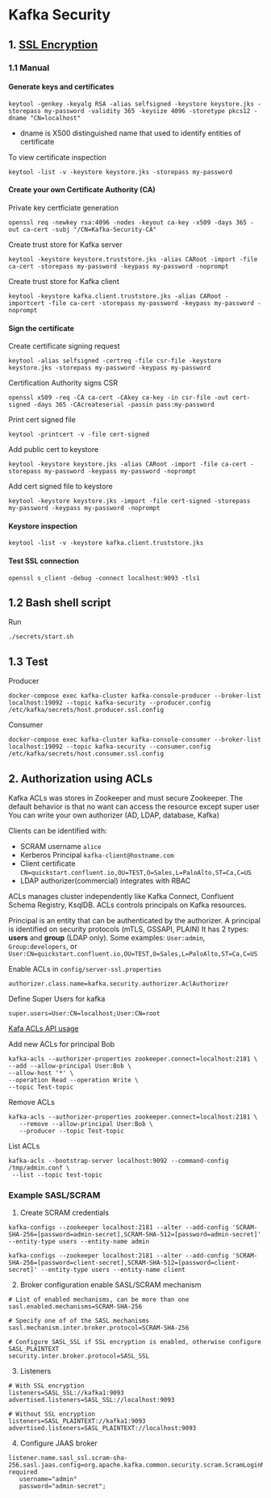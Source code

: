 # Kafka Security

## 1. [SSL Encryption](https://docs.confluent.io/platform/current/security/security_tutorial.html#generate-the-keys-and-certificates)

### 1.1 Manual

#### Generate keys and certificates
```
keytool -genkey -keyalg RSA -alias selfsigned -keystore keystore.jks -storepass my-password -validity 365 -keysize 4096 -storetype pkcs12 -dname "CN=localhost"
```

- dname is X500 distinguished name that used to identify entities of certificate


To view certificate inspection
```
keytool -list -v -keystore keystore.jks -storepass my-password
```

#### Create your own Certificate Authority (CA)

Private key certficiate generation
```
openssl req -newkey rsa:4096 -nodes -keyout ca-key -x509 -days 365 -out ca-cert -subj "/CN=Kafka-Security-CA"
```

Create trust store for Kafka server

```
keytool -keystore keystore.truststore.jks -alias CARoot -import -file ca-cert -storepass my-password -keypass my-password -noprompt
```

Create trust store for Kafka client
```
keytool -keystore kafka.client.truststore.jks -alias CARoot -importcert -file ca-cert -storepass my-password -keypass my-password -noprompt
```

#### Sign the certificate

Create certificate signing request
```
keytool -alias selfsigned -certreq -file csr-file -keystore keystore.jks -storepass my-password -keypass my-password
```

Certification Authority signs CSR
```
openssl x509 -req -CA ca-cert -CAkey ca-key -in csr-file -out cert-signed -days 365 -CAcreateserial -passin pass:my-password
```

Print cert signed file
```
keytool -printcert -v -file cert-signed
```

Add public cert to keystore
```
keytool -keystore keystore.jks -alias CARoot -import -file ca-cert -storepass my-password -keypass my-password -noprompt
```

Add cert signed file to keystore
```
keytool -keystore keystore.jks -import -file cert-signed -storepass my-password -keypass my-password -noprompt
```

#### Keystore inspection

```
keytool -list -v -keystore kafka.client.truststore.jks
```

#### Test SSL connection
```
openssl s_client -debug -connect localhost:9093 -tls1
```


## 1.2 Bash shell script

Run
```
./secrets/start.sh
```

## 1.3 Test 
Producer
```
docker-compose exec kafka-cluster kafka-console-producer --broker-list localhost:19092 --topic kafka-security --producer.config /etc/kafka/secrets/host.producer.ssl.config
```

Consumer
```
docker-compose exec kafka-cluster kafka-console-consumer --broker-list localhost:19092 --topic kafka-security --consumer.config /etc/kafka/secrets/host.consumer.ssl.config

```

## 2. Authorization using ACLs

Kafka ACLs was stores in Zookeeper and must secure Zookeeper. The default behavior is that no want can access the resource except super user
You can write your own authorizer (AD, LDAP, database, Kafka)

Clients can be identified with:
- SCRAM username `alice`
- Kerberos Principal `kafka-client@hostname.com`
- Client certificate `CN=quickstart.confluent.io,OU=TEST,O=Sales,L=PaloAlto,ST=Ca,C=US`
- LDAP authorizer(commercial) integrates with RBAC

ACLs manages cluster independently like Kafka Connect, Confluent Schema Registry, KsqlDB.
ACLs controls principals on Kafka resources. 

Principal is an entity that can be authenticated by the authorizer. A principal is identified on security protocols (mTLS, GSSAPI, PLAIN) It has 2 types: **users** and **group** (LDAP only).
Some examples: `User:admin`, `Group:developers`, or `User:CN=quickstart.confluent.io,OU=TEST,O=Sales,L=PaloAlto,ST=Ca,C=US`


Enable ACLs in `config/server-ssl.properties`
```
authorizer.class.name=kafka.security.authorizer.AclAuthorizer
```

Define Super Users for kafka 
```
super.users=User:CN=localhost;User:CN=root
```

[Kafa ACLs API usage](https://docs.confluent.io/platform/current/kafka/authorization.html#using-acls)

Add new ACLs for principal Bob
```
kafka-acls --authorizer-properties zookeeper.connect=localhost:2181 \ 
--add --allow-principal User:Bob \ 
--allow-host '*' \ 
--operation Read --operation Write \ 
--topic Test-topic
```

Remove ACLs
```
kafka-acls --authorizer-properties zookeeper.connect=localhost:2181 \
   --remove --allow-principal User:Bob \
   --producer --topic Test-topic
```  

List ACLs
```
kafka-acls --bootstrap-server localhost:9092 --command-config /tmp/admin.conf \
 --list --topic test-topic
```

### Example SASL/SCRAM

1. Create SCRAM credentials
```
kafka-configs --zookeeper localhost:2181 --alter --add-config 'SCRAM-SHA-256=[password=admin-secret],SCRAM-SHA-512=[password=admin-secret]' --entity-type users --entity-name admin
```

```
kafka-configs --zookeeper localhost:2181 --alter --add-config 'SCRAM-SHA-256=[password=client-secret],SCRAM-SHA-512=[password=client-secret]' --entity-type users --entity-name client
```


2. Broker configuration enable SASL/SCRAM mechanism

```
# List of enabled mechanisms, can be more than one
sasl.enabled.mechanisms=SCRAM-SHA-256

# Specify one of of the SASL mechanisms
sasl.mechanism.inter.broker.protocol=SCRAM-SHA-256

# Configure SASL_SSL if SSL encryption is enabled, otherwise configure SASL_PLAINTEXT
security.inter.broker.protocol=SASL_SSL
```

3. Listeners
```
# With SSL encryption
listeners=SASL_SSL://kafka1:9093
advertised.listeners=SASL_SSL://localhost:9093

# Without SSL encryption
listeners=SASL_PLAINTEXT://kafka1:9093
advertised.listeners=SASL_PLAINTEXT://localhost:9093
```

4. Configure JAAS broker
```
listener.name.sasl_ssl.scram-sha-256.sasl.jaas.config=org.apache.kafka.common.security.scram.ScramLoginModule required
   username="admin"
   password="admin-secret";
```

